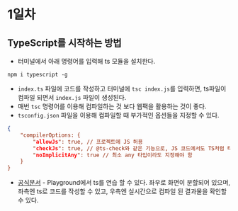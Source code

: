 # 1일차

## TypeScript를 시작하는 방법
- 터미널에서 아래 명령어를 입력해 ts 모듈을 설치한다.
```
npm i typescript -g
```
-  `index.ts` 파일에 코드를 작성하고 터미널에 `tsc index.js`를 입력하면, ts파일이 컴파일 되면서 `index.js` 파일이 생성된다.
- 매번 `tsc` 명령어를 이용해 컴파일하는 것 보다 웹팩을 활용하는 것이 좋다.
- `tsconfig.json` 파일을 이용해 컴파일할 때 부가적인 옵션들을 지정할 수 있다. 
```json
{
    "compilerOptions: {
        "allowJs": true, // 프로젝트에 JS 허용
        "checkJs": true, // @ts-check와 같은 기능으로, JS 코드에서도 TS처럼 타입을 체크하겠다는 의미
        "noImplicitAny": true // 최소 any 타입이라도 지정해야 함
    }
}
```
- [공식문서](https://www.typescriptlang.org/) - Playground에서 ts를 연습 할 수 있다. 좌우로 화면이 분할되어 있으며, 좌측엔 ts로 코드를 작성할 수 있고, 우측엔 실시간으로 컴파일 된 결과물을 확인할 수 있다.
